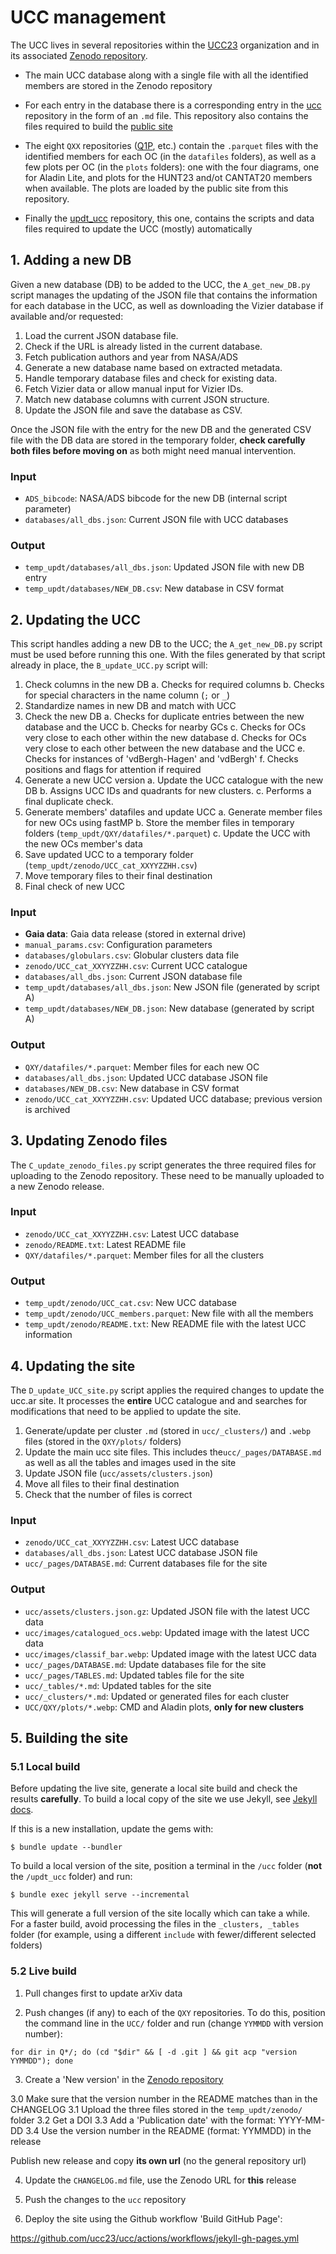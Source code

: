
# UCC management

The UCC lives in several repositories within the [UCC23](https://github.com/ucc23) organization
and in its associated [Zenodo repository](https://doi.org/10.5281/zenodo.8250523).

- The main UCC database along with a single file with all the identified members are
  stored in the Zenodo repository

- For each entry in the database there is a corresponding entry in the [ucc](https://github.com/ucc23/ucc)
  repository in the form of an `.md` file. This repository also contains the
  files required to build the [public site](https://ucc.ar)

- The eight `QXX` repositories ([Q1P](https://github.com/ucc23/Q1P), etc.) contain the `.parquet` files with the
  identified members for each OC (in the `datafiles` folders), as well as a few plots
  per OC (in the `plots` folders): one with the four diagrams, one for Aladin Lite,
  and plots for the HUNT23 and/ot CANTAT20 members when available. The plots are loaded
  by the public site from this repository.

- Finally the [updt_ucc](https://github.com/ucc23/updt_UCC) repository, this one, contains the scripts and data files
  required to update the UCC (mostly) automatically


## 1. Adding a new DB

Given a new database (DB) to be added to the UCC, the  `A_get_new_DB.py` script
manages the updating of the JSON file that contains the information for each database
in the UCC, as well as downloading the Vizier database if available and/or requested:

1. Load the current JSON database file.
2. Check if the URL is already listed in the current database.
3. Fetch publication authors and year from NASA/ADS
4. Generate a new database name based on extracted metadata.
5. Handle temporary database files and check for existing data.
6. Fetch Vizier data or allow manual input for Vizier IDs.
7. Match new database columns with current JSON structure.
8. Update the JSON file and save the database as CSV.

Once the JSON file with the entry for the new DB and the generated CSV file with the
DB data are stored in the temporary folder, **check carefully both files before moving
on** as both might need manual intervention.

### Input

- `ADS_bibcode`: NASA/ADS bibcode for the new DB (internal script parameter)
- `databases/all_dbs.json`: Current JSON file with UCC databases

### Output

- `temp_updt/databases/all_dbs.json`: Updated JSON file with new DB entry
- `temp_updt/databases/NEW_DB.csv`: New database in CSV format



## 2. Updating the UCC

This script handles adding a new DB to the UCC; the `A_get_new_DB.py` script must be used
before running this one. With the files generated by that script already in place,
the `B_update_UCC.py` script will:

1. Check columns in the new DB
  a. Checks for required columns
  b. Checks for special characters in the name column (`;` or `_`)
2. Standardize names in new DB and match with UCC
3. Check the new DB
  a. Checks for duplicate entries between the new database and the UCC
  b. Checks for nearby GCs
  c. Checks for OCs very close to each other within the new database
  d. Checks for OCs very close to each other between the new database and the UCC
  e. Checks for instances of 'vdBergh-Hagen' and 'vdBergh'
  f. Checks positions and flags for attention if required
4. Generate a new UCC version
  a. Update the UCC catalogue with the new DB
  b. Assigns UCC IDs and quadrants for new clusters.
  c. Performs a final duplicate check.
5. Generate members' datafiles and update UCC
  a. Generate member files for new OCs using fastMP
  b. Store the member files in temporary folders (`temp_updt/QXY/datafiles/*.parquet`)
  c. Update the UCC with the new OCs member's data 
6. Save updated UCC to a temporary folder (`temp_updt/zenodo/UCC_cat_XXYYZZHH.csv`)
7. Move temporary files to their final destination
8. Final check of new UCC

### Input

- **Gaia data**: Gaia data release (stored in external drive)
- `manual_params.csv`: Configuration parameters
- `databases/globulars.csv`: Globular clusters data file
- `zenodo/UCC_cat_XXYYZZHH.csv`: Current UCC catalogue
- `databases/all_dbs.json`: Current JSON database file
- `temp_updt/databases/all_dbs.json`: New JSON file (generated by script A)
- `temp_updt/databases/NEW_DB.json`: New database (generated by script A)

### Output

- `QXY/datafiles/*.parquet`: Member files for each new OC
- `databases/all_dbs.json`: Updated UCC database JSON file
- `databases/NEW_DB.csv`: New database in CSV format
- `zenodo/UCC_cat_XXYYZZHH.csv`: Updated UCC database; previous version is archived




## 3. Updating Zenodo files

The `C_update_zenodo_files.py` script generates the three required files for uploading
to the Zenodo repository. These need to be manually uploaded to a new Zenodo release.

### Input

- `zenodo/UCC_cat_XXYYZZHH.csv`: Latest UCC database
- `zenodo/README.txt`: Latest README file
- `QXY/datafiles/*.parquet`: Member files for all the clusters

### Output

- `temp_updt/zenodo/UCC_cat.csv`: New UCC database
- `temp_updt/zenodo/UCC_members.parquet`: New file with all the members
- `temp_updt/zenodo/README.txt`: New README file with the latest UCC information



## 4. Updating the site

The `D_update_UCC_site.py` script applies the required changes to update the ucc.ar
site. It processes the **entire** UCC catalogue and and searches for modifications that
need to be applied to update the site.

1. Generate/update per cluster `.md` (stored in `ucc/_clusters/`) and `.webp` files
   (stored in the `QXY/plots/` folders)
2. Update the main ucc site files. This includes the`ucc/_pages/DATABASE.md` as well as
   all the tables and images used in the site
3. Update JSON file (`ucc/assets/clusters.json`)
4. Move all files to their final destination
5. Check that the number of files is correct

### Input

- `zenodo/UCC_cat_XXYYZZHH.csv`: Latest UCC database
- `databases/all_dbs.json`: Latest UCC database JSON file
- `ucc/_pages/DATABASE.md`: Current databases file for the site

### Output

- `ucc/assets/clusters.json.gz`: Updated JSON file with the latest UCC data
- `ucc/images/catalogued_ocs.webp`: Updated image with the latest UCC data
- `ucc/images/classif_bar.webp`: Updated image with the latest UCC data
- `ucc/_pages/DATABASE.md`: Update databases file for the site
- `ucc/_pages/TABLES.md`: Updated tables file for the site
- `ucc/_tables/*.md`: Updated tables for the site
- `ucc/_clusters/*.md`: Updated or generated files for each cluster
- `UCC/QXY/plots/*.webp`: CMD and Aladin plots, **only for new clusters**



## 5. Building the site

### 5.1 Local build

Before updating the live site, generate a local site build and check the results
**carefully**. To build a local copy of the site we use Jekyll, see [Jekyll docs](https://jekyllrb.com/docs/).

If this is a new installation, update the gems with:

```
$ bundle update --bundler
```

To build a local version of the site, position a terminal in the `/ucc` folder
(**not** the `/updt_ucc` folder) and run:

```
$ bundle exec jekyll serve --incremental
```

This will generate a full version of the site locally which can take a while. For a
faster build, avoid processing the files in the `_clusters, _tables` folder (for
example, using a different `include` with fewer/different selected folders)


### 5.2 Live build

1. Pull changes first to update arXiv data

2. Push changes (if any) to each of the `QXY` repositories. To do this, position
   the command line in the `UCC/` folder and run (change `YYMMDD` with version number):

```
for dir in Q*/; do (cd "$dir" && [ -d .git ] && git acp "version YYMMDD"); done
```

3. Create a 'New version' in the [Zenodo repository](https://zenodo.org/doi/10.5281/zenodo.8250523) 

3.0 Make sure that the version number in the README matches than in the CHANGELOG
3.1 Upload the three files stored in the `temp_updt/zenodo/` folder
3.2 Get a DOI
3.3 Add a 'Publication date' with the format: YYYY-MM-DD
3.4 Use the version number in the README (format: YYMMDD) in the release

Publish new release and copy **its own url** (no the general repository url)

4. Update the `CHANGELOG.md` file, use the Zenodo URL for **this** release

5. Push the changes to the `ucc` repository

6. Deploy the site using the Github workflow 'Build GitHub Page':

https://github.com/ucc23/ucc/actions/workflows/jekyll-gh-pages.yml
